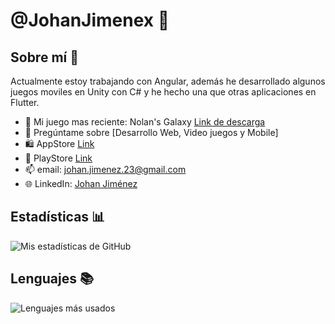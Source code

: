 # @JohanJimenex 👋

## Sobre mí 🚀

Actualmente estoy trabajando con Angular, además he desarrollado algunos juegos moviles en Unity con C# y he hecho una que otras aplicaciones en Flutter.

- 🔭 Mi juego mas reciente: Nolan's Galaxy [Link de descarga](https://johanjimenex.github.io/NolansGalaxyWeb/)
- 💬 Pregúntame sobre [Desarrollo Web, Video juegos y Mobile]
- 🛍️ AppStore [Link](https://apps.apple.com/do/developer/johan-jimenez/id1503858642)
- 📱 PlayStore [Link](https://play.google.com/store/apps/dev?id=6933809884096731950&hl=en_NZ)
- 📫 email: [johan.jimenez.23@gmail.com](mailto:johan.jimenez.23@gmail.com)
- 🌐 LinkedIn: [Johan Jiménez](https://www.linkedin.com/in/JohanJimenex/)

## Estadísticas 📊

![Mis estadísticas de GitHub](https://github-readme-stats.vercel.app/api?username=JohanJimenex&show_icons=true)

## Lenguajes 📚

![Lenguajes más usados](https://github-readme-stats.vercel.app/api/top-langs/?username=JohanJimenex&layout=compact)



<!---
JohanJimenex/JohanJimenex is a ✨ special ✨ repository because its `README.md` (this file) appears on your GitHub profile.
You can click the Preview link to take a look at your changes.
--->
